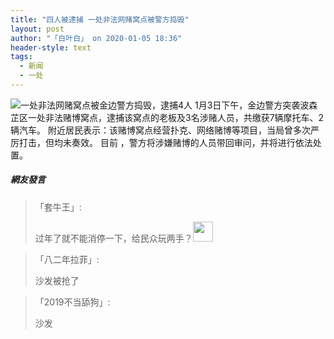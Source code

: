 ```yaml
---
title: "四人被逮捕 一处非法网赌窝点被警方捣毁"
layout: post
author: "「白叶白」 on 2020-01-05 18:36"
header-style: text
tags:
  - 新闻
  - 一处
---
```


<img src="http://images.feileyuan.com/images/ueditor/202001051835000018.jpg" title="一处非法网赌窝点被金边警方捣毁，逮捕4人" alt="一处非法网赌窝点被金边警方捣毁，逮捕4人">
1月3日下午，金边警方突袭波森芷区一处非法赌博窝点，逮捕该窝点的老板及3名涉赌人员，共缴获7辆摩托车、2辆汽车。
附近居民表示：该赌博窝点经营扑克、网络赌博等项目，当局曾多次严厉打击，但均未奏效。
目前 ，警方将涉嫌赌博的人员带回审问，并将进行依法处置。

##### 網友發言 
> 「套牛王」:
> <p>过年了就不能消停一下，给民众玩两手？<img src="http://images.feileyuan.com/images/ueditor/dialogs/emotion/images/default/df_032.gif" width="32" height="32"></p>

> 「八二年拉菲」:
> <p>沙发被抢了</p>

> 「2019不当舔狗」:
> <p>沙发</p>


